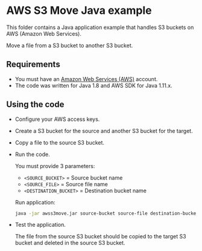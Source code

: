 # AWS S3 Move Java example

This folder contains a Java application example that handles S3 buckets on AWS (Amazon Web Services).

Move a file from a S3 bucket to another S3 bucket.

## Requirements

* You must have an [Amazon Web Services (AWS)](http://aws.amazon.com/) account.
* The code was written for Java 1.8 and AWS SDK for Java 1.11.x.

## Using the code

* Configure your AWS access keys.

* Create a S3 bucket for the source and another S3 bucket for the target.

* Copy a file to the source S3 bucket.

* Run the code.

  You must provide 3 parameters:
  
  * `<SOURCE_BUCKET>`      = Source bucket name
  * `<SOURCE_FILE>`        = Source file name
  * `<DESTINATION_BUCKET>` = Destination bucket name

  Run application:

  ```bash
  java -jar awss3move.jar source-bucket source-file destination-bucket
  ```

* Test the application.

  The file from the source S3 bucket should be copied to the target S3 bucket and deleted in the source S3 bucket.
